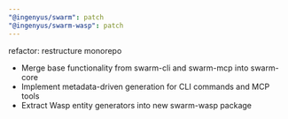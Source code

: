 ```yaml
---
"@ingenyus/swarm": patch
"@ingenyus/swarm-wasp": patch
---
```


refactor: restructure monorepo

- Merge base functionality from swarm-cli and swarm-mcp into swarm-core
- Implement metadata-driven generation for CLI commands and MCP tools
- Extract Wasp entity generators into new swarm-wasp package
